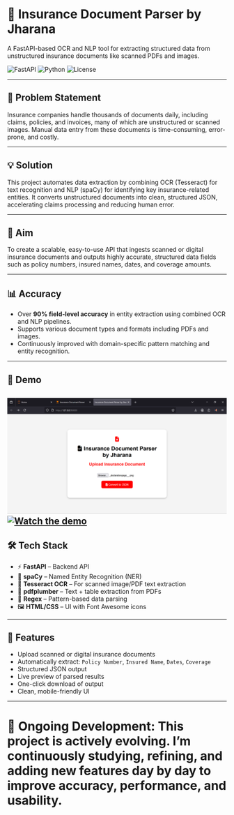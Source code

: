 # 🧾 Insurance Document Parser by Jharana

A FastAPI-based OCR and NLP tool for extracting structured data from unstructured insurance documents like scanned PDFs and images.

![FastAPI](https://img.shields.io/badge/FastAPI-Backend-green)
![Python](https://img.shields.io/badge/Python-3.10+-blue)
![License](https://img.shields.io/badge/License-MIT-lightgrey)

---

## 🛑 Problem Statement

Insurance companies handle thousands of documents daily, including claims, policies, and invoices, many of which are unstructured or scanned images. Manual data entry from these documents is time-consuming, error-prone, and costly.

---

## 💡 Solution

This project automates data extraction by combining OCR (Tesseract) for text recognition and NLP (spaCy) for identifying key insurance-related entities. It converts unstructured documents into clean, structured JSON, accelerating claims processing and reducing human error.

---

## 🎯 Aim

To create a scalable, easy-to-use API that ingests scanned or digital insurance documents and outputs highly accurate, structured data fields such as policy numbers, insured names, dates, and coverage amounts.

---

## 📊 Accuracy

- Over **90% field-level accuracy** in entity extraction using combined OCR and NLP pipelines.  
- Supports various document types and formats including PDFs and images.  
- Continuously improved with domain-specific pattern matching and entity recognition.

---

## 🎥 Demo
![Insurance Document Parser](https://github.com/jharana-adhikari-AI/-Insurance-Document-NLP-using-FastAPI/raw/main/Insurance%20Document%20Parser.png)
[![Watch the demo](thumbnail.png)](https://github.com/jharana-adhikari-AI/-Insurance-Document-NLP-using-FastAPI/blob/main/Insurance%20Document%20Parser.mp4)
---

## 🛠️ Tech Stack

- ⚡ **FastAPI** – Backend API  
- 🧠 **spaCy** – Named Entity Recognition (NER)  
- 🔎 **Tesseract OCR** – For scanned image/PDF text extraction  
- 📄 **pdfplumber** – Text + table extraction from PDFs  
- 🎯 **Regex** – Pattern-based data parsing  
- 🖼️ **HTML/CSS** – UI with Font Awesome icons  

---

## 🚀 Features

- Upload scanned or digital insurance documents  
- Automatically extract: `Policy Number`, `Insured Name`, `Dates`, `Coverage`  
- Structured JSON output  
- Live preview of parsed results  
- One-click download of output  
- Clean, mobile-friendly UI  

---

# 🚀 Ongoing Development: This project is actively evolving. I’m continuously studying, refining, and adding new features day by day to improve accuracy, performance, and usability.

